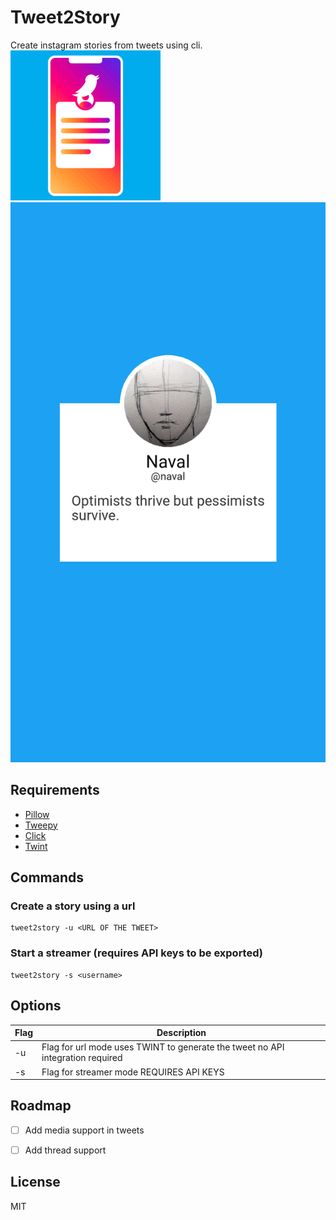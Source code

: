 # Tweet2Story
Create instagram stories from tweets using cli.
![Intro Gif](tweet2story.gif)
![Sample](sample.png)

## Requirements 
* [Pillow](https://pillow.readthedocs.io/en/stable/) 
* [Tweepy](https://www.tweepy.org/) 
* [Click](https://click.palletsprojects.com/en/7.x/) 
* [Twint](https://github.com/twintproject/twint)

## Commands

### Create a story using a url 
```
tweet2story -u <URL OF THE TWEET>
```

### Start a streamer (requires API keys to be exported)
```
tweet2story -s <username>
```

## Options 

Flag | Description
------------ | -------------
-u | Flag for url mode uses TWINT to generate the tweet no API integration required
-s | Flag for streamer mode REQUIRES API KEYS

## Roadmap
- [ ] Add media support in tweets
- [ ] Add thread support


## License 
MIT